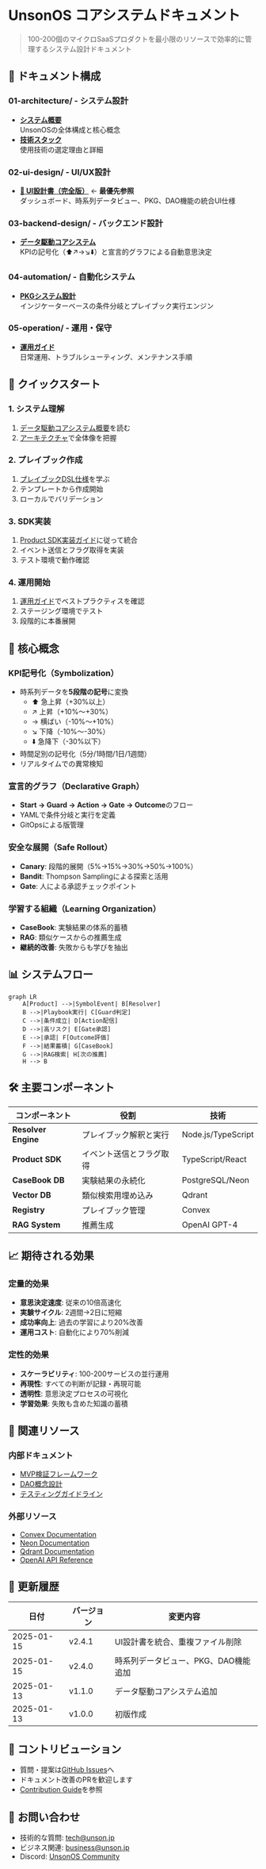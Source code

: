 # UnsonOS コアシステムドキュメント

> 100-200個のマイクロSaaSプロダクトを最小限のリソースで効率的に管理するシステム設計ドキュメント

## 📁 ドキュメント構成

### 01-architecture/ - システム設計
- **[システム概要](./01-architecture/overview.md)**  
  UnsonOSの全体構成と核心概念
- **[技術スタック](./01-architecture/technology-stack.md)**  
  使用技術の選定理由と詳細

### 02-ui-design/ - UI/UX設計
- **[📌 UI設計書（完全版）](./02-ui-design/complete-design.md)** ← **最優先参照**  
  ダッシュボード、時系列データビュー、PKG、DAO機能の統合UI仕様

### 03-backend-design/ - バックエンド設計
- **[データ駆動コアシステム](./03-backend-design/data-driven-core.md)**  
  KPIの記号化（⬆️↗️→↘️⬇️）と宣言的グラフによる自動意思決定

### 04-automation/ - 自動化システム
- **[PKGシステム設計](./04-automation/pkg-system.md)**  
  インジケーターベースの条件分岐とプレイブック実行エンジン

### 05-operation/ - 運用・保守
- **[運用ガイド](./05-operation/operation-guide.md)**  
  日常運用、トラブルシューティング、メンテナンス手順

## 🚀 クイックスタート

### 1. システム理解
1. [データ駆動コアシステム概要](./data-driven-core.md)を読む
2. [アーキテクチャ](./architecture/unson-os-architecture.md)で全体像を把握

### 2. プレイブック作成
1. [プレイブックDSL仕様](./playbook-dsl-spec.md)を学ぶ
2. テンプレートから作成開始
3. ローカルでバリデーション

### 3. SDK実装
1. [Product SDK実装ガイド](./product-sdk-guide.md)に従って統合
2. イベント送信とフラグ取得を実装
3. テスト環境で動作確認

### 4. 運用開始
1. [運用ガイド](./operation-guide.md)でベストプラクティスを確認
2. ステージング環境でテスト
3. 段階的に本番展開

## 🔑 核心概念

### KPI記号化（Symbolization）
- 時系列データを**5段階の記号**に変換
  - ⬆️ 急上昇（+30%以上）
  - ↗️ 上昇（+10%〜+30%）
  - → 横ばい（-10%〜+10%）
  - ↘️ 下降（-10%〜-30%）
  - ⬇️ 急降下（-30%以下）
- 時間足別の記号化（5分/1時間/1日/1週間）
- リアルタイムでの異常検知

### 宣言的グラフ（Declarative Graph）
- **Start → Guard → Action → Gate → Outcome**のフロー
- YAMLで条件分岐と実行を定義
- GitOpsによる版管理

### 安全な展開（Safe Rollout）
- **Canary**: 段階的展開（5%→15%→30%→50%→100%）
- **Bandit**: Thompson Samplingによる探索と活用
- **Gate**: 人による承認チェックポイント

### 学習する組織（Learning Organization）
- **CaseBook**: 実験結果の体系的蓄積
- **RAG**: 類似ケースからの推薦生成
- **継続的改善**: 失敗からも学びを抽出

## 📊 システムフロー

```mermaid
graph LR
    A[Product] -->|SymbolEvent| B[Resolver]
    B -->|Playbook実行| C[Guard判定]
    C -->|条件成立| D[Action配信]
    D -->|高リスク| E[Gate承認]
    E -->|承認| F[Outcome評価]
    F -->|結果蓄積| G[CaseBook]
    G -->|RAG検索| H[次の推薦]
    H --> B
```

## 🛠️ 主要コンポーネント

| コンポーネント | 役割 | 技術 |
|--------------|------|------|
| **Resolver Engine** | プレイブック解釈と実行 | Node.js/TypeScript |
| **Product SDK** | イベント送信とフラグ取得 | TypeScript/React |
| **CaseBook DB** | 実験結果の永続化 | PostgreSQL/Neon |
| **Vector DB** | 類似検索用埋め込み | Qdrant |
| **Registry** | プレイブック管理 | Convex |
| **RAG System** | 推薦生成 | OpenAI GPT-4 |

## 📈 期待される効果

### 定量的効果
- **意思決定速度**: 従来の10倍高速化
- **実験サイクル**: 2週間→2日に短縮
- **成功率向上**: 過去の学習により20%改善
- **運用コスト**: 自動化により70%削減

### 定性的効果
- **スケーラビリティ**: 100-200サービスの並行運用
- **再現性**: すべての判断が記録・再現可能
- **透明性**: 意思決定プロセスの可視化
- **学習効果**: 失敗も含めた知識の蓄積

## 🔗 関連リソース

### 内部ドキュメント
- [MVP検証フレームワーク](../../business-strategy/mvp-validation-framework.md)
- [DAO概念設計](../../business-strategy/dao-concept-design.md)
- [テスティングガイドライン](../../testing/testing-guidelines.md)

### 外部リソース
- [Convex Documentation](https://docs.convex.dev/)
- [Neon Documentation](https://neon.tech/docs)
- [Qdrant Documentation](https://qdrant.tech/documentation/)
- [OpenAI API Reference](https://platform.openai.com/docs)

## 📝 更新履歴

| 日付 | バージョン | 変更内容 |
|------|-----------|---------|
| 2025-01-15 | v2.4.1 | UI設計書を統合、重複ファイル削除 |
| 2025-01-15 | v2.4.0 | 時系列データビュー、PKG、DAO機能追加 |
| 2025-01-13 | v1.1.0 | データ駆動コアシステム追加 |
| 2025-01-13 | v1.0.0 | 初版作成 |

## 🤝 コントリビューション

- 質問・提案は[GitHub Issues](https://github.com/unsonos/unson_os/issues)へ
- ドキュメント改善のPRを歓迎します
- [Contribution Guide](../../for-community/contribution-guide/)を参照

## 📧 お問い合わせ

- 技術的な質問: tech@unson.jp
- ビジネス関連: business@unson.jp
- Discord: [UnsonOS Community](https://discord.gg/unsonos)